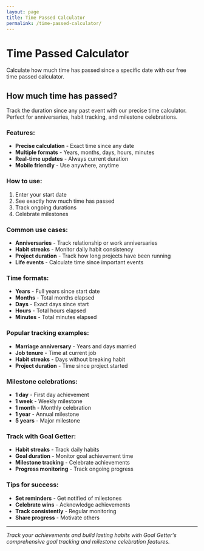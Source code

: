 ```yaml
---
layout: page
title: Time Passed Calculator
permalink: /time-passed-calculator/
---
```


# Time Passed Calculator

Calculate how much time has passed since a specific date with our free time passed calculator.

## How much time has passed?

Track the duration since any past event with our precise time calculator. Perfect for anniversaries, habit tracking, and milestone celebrations.

### Features:
- **Precise calculation** - Exact time since any date
- **Multiple formats** - Years, months, days, hours, minutes
- **Real-time updates** - Always current duration
- **Mobile friendly** - Use anywhere, anytime

### How to use:
1. Enter your start date
2. See exactly how much time has passed
3. Track ongoing durations
4. Celebrate milestones

### Common use cases:
- **Anniversaries** - Track relationship or work anniversaries
- **Habit streaks** - Monitor daily habit consistency
- **Project duration** - Track how long projects have been running
- **Life events** - Calculate time since important events

### Time formats:
- **Years** - Full years since start date
- **Months** - Total months elapsed
- **Days** - Exact days since start
- **Hours** - Total hours elapsed
- **Minutes** - Total minutes elapsed

### Popular tracking examples:
- **Marriage anniversary** - Years and days married
- **Job tenure** - Time at current job
- **Habit streaks** - Days without breaking habit
- **Project duration** - Time since project started

### Milestone celebrations:
- **1 day** - First day achievement
- **1 week** - Weekly milestone
- **1 month** - Monthly celebration
- **1 year** - Annual milestone
- **5 years** - Major milestone

### Track with Goal Getter:
- **Habit streaks** - Track daily habits
- **Goal duration** - Monitor goal achievement time
- **Milestone tracking** - Celebrate achievements
- **Progress monitoring** - Track ongoing progress

### Tips for success:
- **Set reminders** - Get notified of milestones
- **Celebrate wins** - Acknowledge achievements
- **Track consistently** - Regular monitoring
- **Share progress** - Motivate others

---

*Track your achievements and build lasting habits with Goal Getter's comprehensive goal tracking and milestone celebration features.*
